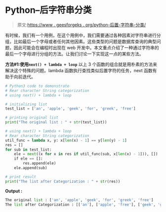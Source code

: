 # Python–后字符串分类

> 原文:[https://www . geesforgeks . org/python-后置-字符串-分类/](https://www.geeksforgeeks.org/python-rear-character-string-categorization/)

有时候，我们有一个用例，在这个用例中，我们需要通过各种因素对字符串进行分组，比如最后一个字母或者任何其他因素。这些类型的问题是数据库查询的典型问题，因此可能会在编程时出现在 web 开发中。本文重点介绍了一种通过字符串的最后一个字母进行分组的方法。让我们讨论一下实现这一点的某些方法。

**方法#1:使用`next() + lambda + loop`**
以上 3 个函数的组合就是用朴素的方法来解决这个特殊的问题。lambda 函数执行查找类似后置字符的任务，next 函数有助于向前迭代。

```py
# Python3 code to demonstrate 
# Rear character String categorization
# using next() + lambda + loop 

# initializing list 
test_list = ['an', 'apple', 'geek', 'for', 'greek', 'free'] 

# printing original list 
print("The original list : " + str(test_list)) 

# using next() + lambda + loop 
# Rear character String categorization
util_func = lambda x, y: x[len(x) - 1] == y[len(y) - 1] 
res = [] 
for sub in test_list: 
    ele = next((x for x in res if util_func(sub, x[len(x) - 1])), []) 
    if ele == []: 
        res.append(ele) 
    ele.append(sub) 

# print result 
print("The list after Categorization : " + str(res)) 
```

**Output :**

```py
The original list : ['an', 'apple', 'geek', 'for', 'greek', 'free']
The list after Categorization : [['an'], ['apple', 'free'], ['geek', 'greek'], ['for']]

```